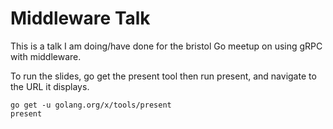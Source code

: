# Middleware Talk

This is a talk I am doing/have done for the bristol Go meetup on using gRPC with middleware.

To run the slides, go get the present tool then run present, and navigate to the URL it displays.

```
go get -u golang.org/x/tools/present
present
```